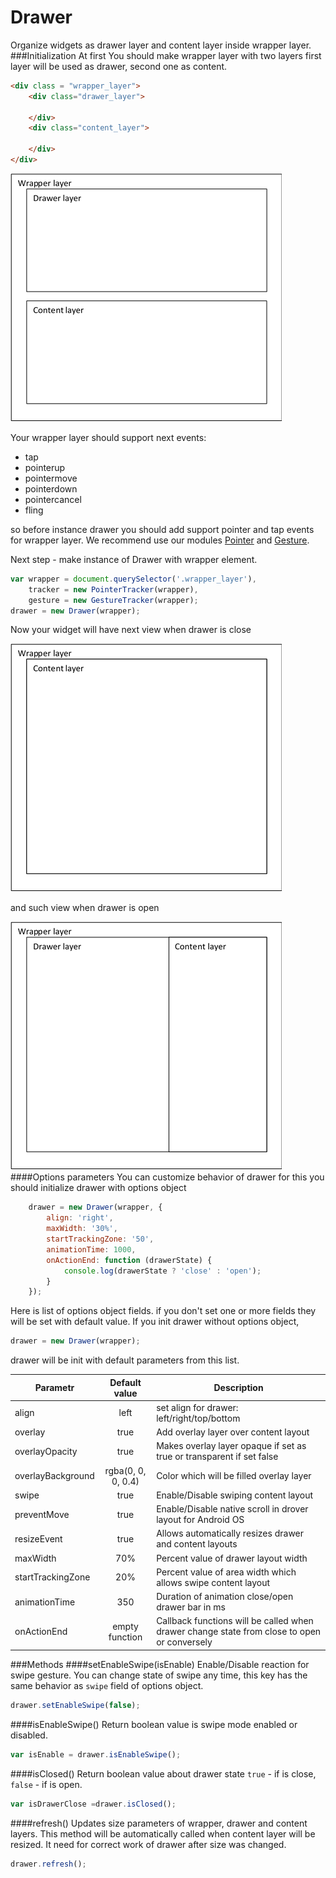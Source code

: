 # Drawer
Organize widgets as drawer layer and content layer inside wrapper layer.
###Initialization
At first You should make wrapper layer with two layers first layer will be used as drawer, second one as content.
```HTML
<div class = "wrapper_layer">
    <div class="drawer_layer">

    </div>
    <div class="content_layer">
        
    </div>
</div>
```
![GitHub Logo](/img/drawer1.png)

Your wrapper layer should support next events:

- tap
- pointerup
- pointermove
- pointerdown
- pointercancel
- fling

so before instance drawer you should add support pointer and tap events for wrapper layer. We recommend use our modules [Pointer](https://github.com/Rapid-Application-Development-JS/Pointer) and [Gesture](https://github.com/Rapid-Application-Development-JS/Gesture).

Next step - make instance of Drawer with wrapper element.
```javascript
var wrapper = document.querySelector('.wrapper_layer'),
    tracker = new PointerTracker(wrapper),
    gesture = new GestureTracker(wrapper);
drawer = new Drawer(wrapper);
```
Now your widget will have next view when drawer is close

![GitHub Logo](/img/drawer2.png)

and such view when drawer is open

![GitHub Logo](/img/drawer3.png)
####Options parameters
You can customize behavior of drawer for this you should initialize drawer with options object
```javascript
    drawer = new Drawer(wrapper, {
        align: 'right',
        maxWidth: '30%',
        startTrackingZone: '50',
        animationTime: 1000,
        onActionEnd: function (drawerState) {
            console.log(drawerState ? 'close' : 'open');
        }
    });
```
Here is list of options object fields. if you don't set one or more fields they will be set with default value. If you init drawer without options object, 
```javascript
drawer = new Drawer(wrapper);
```
drawer will be init with default parameters from this list.

|Parametr| Default value             |Description|
|--------|:-------------------------:|-----------|
|align|left| set align for drawer: left/right/top/bottom| 
|overlay|true                      | Add overlay layer over content layout|
|overlayOpacity| true|Makes overlay layer opaque if set as true or transparent if set false|
|overlayBackground| rgba(0, 0, 0, 0.4)| Color which will be filled overlay layer|
|swipe| true| Enable/Disable swiping content layout|
|preventMove| true| Enable/Disable native scroll in drover layout for Android OS|
|resizeEvent| true| Allows automatically resizes drawer and content layouts|
|maxWidth| 70%|Percent value of drawer layout width|
|startTrackingZone| 20%| Percent value of area width which allows swipe content layout|
|animationTime| 350|Duration of animation close/open drawer bar in ms| 
|onActionEnd| empty function| Callback functions will be called when drawer change state from close to open or conversely|

###Methods
####setEnableSwipe(isEnable)
 Enable/Disable reaction for swipe gesture. You can change state of swipe any time, this key has the same behavior as `swipe` field of options object.
 ```javascript
drawer.setEnableSwipe(false);
```
####isEnableSwipe()
Return boolean value is swipe mode enabled or disabled. 
 ```javascript
 var isEnable = drawer.isEnableSwipe();
 ```
####isClosed()
 Return boolean value about drawer state `true` - if is close, `false` - if is open. 
  ```javascript
 var isDrawerClose =drawer.isClosed();
 ```
####refresh()
Updates size parameters of wrapper, drawer and content layers. This method will be automatically called when content layer will be resized. It need for correct work of drawer after size was changed.
  ```javascript
drawer.refresh();
 ```
